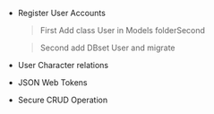 * Register User Accounts
  > First Add class User in Models folderSecond 


  > Second add DBset User and migrate
  
* User Character relations
  
* JSON Web Tokens
  
* Secure CRUD Operation
